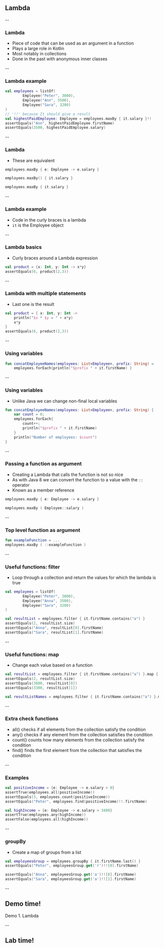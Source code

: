 ## Lambda


--
### Lambda
* Piece of code that can be used as an argument in a function
* Plays a large role in Kotlin
* Most notably in collections
* Done in the past with anonymous inner classes

--
### Lambda example
```Kotlin
val employees = listOf(
		Employee("Peter", 3000),
		Employee("Ann", 3500),
		Employee("Sara", 3200)
)
// '!!' because It should give a result
val highestPaidEmployee: Employee = employees.maxBy { it.salary }!!
assertEquals("Ann", highestPaidEmployee.firstName)
assertEquals(3500, highestPaidEmployee.salary)
```

--
### Lambda
* These are equivalent
```Kotlin
employees.maxBy { e: Employee -> e.salary }
```
```Kotlin
employees.maxBy() { it.salary }
```
```Kotlin
employees.maxBy { it.salary }
```

--
### Lambda example
* Code in the curly braces is a lambda
* ```it``` is the Employee object

--
### Lambda basics
* Curly braces around a Lambda expression

```Kotlin
val product = {x: Int, y: Int -> x*y}
assertEquals(6, product(2,3))
```

--
### Lambda with multiple statements
* Last one is the result
```Kotlin
val product = { x: Int, y: Int ->
	println("$x * $y = " + x*y)
	x*y
}
assertEquals(6, product(2,3))
```

--
### Using variables
```Kotlin
fun concatEmployeeNames(employees: List<Employee>, prefix: String) =
	employees.forEach{println("$prefix " + it.firstName) }
```

--
### Using variables
* Unlike Java we can change non-final local variables
```Kotlin
fun concatEmployeeNames(employees: List<Employee>, prefix: String) {
	var count = 0;
	employees.forEach{
		count++;
		println("$prefix " + it.firstName)
	}
	println("Number of employees: $count")
}
```

--
### Passing a function as argument
* Creating a Lambda that calls the function is not so nice
* As with Java 8 we can convert the function to a value with the ```::``` operator
* Known as a member reference
```Kotlin
employees.maxBy { e: Employee -> e.salary }
```
```Kotlin
employees.maxBy ( Employee::salary )
```

--
### Top level function as argument
```Kotlin
fun exampleFunction = ...
employees.maxBy ( ::exampleFunction )
```

--
### Useful functions: filter
* Loop through a collection and return the values for which the lambda is true
```Kotlin
val employees = listOf(
		Employee("Peter", 3000),
		Employee("Anna", 3500),
		Employee("Sara", 3200)
)
```
```Kotlin
val resultList = employees.filter { it.firstName.contains("a") }
assertEquals(2, resultList.size)
assertEquals("Anna", resultList[0].firstName)
assertEquals("Sara", resultList[1].firstName)
```

--
### Useful functions: map
* Change each value based on a function
```Kotlin
val resultList = employees.filter { it.firstName.contains("a") }.map { it.salary + 100 }
assertEquals(2, resultList.size)
assertEquals(3600, resultList[0])
assertEquals(3300, resultList[1])
```
```Kotlin
val resultListNames = employees.filter { it.firstName.contains("a") }.map(Employee::firstName)
```

--
### Extra check functions
* all() checks if all elements from the collection satisfy the condition
* any() checks if any element from the collection satisfies the condition
* count() counts how many elements from the collection satisfy the condition
* find() finds the first element from the collection that satisfies the condition

--
### Examples
```Kotlin
val positiveIncome = {e: Employee -> e.salary > 0}
assertTrue(employees.all(positiveIncome))
assertEquals(3, employees.count(positiveIncome))
assertEquals("Peter", employees.find(positiveIncome)!!.firstName)

val highIncome = {e: Employee -> e.salary > 3400}
assertTrue(employees.any(highIncome))
assertFalse(employees.all(highIncome))
```

--
### groupBy
* Create a map of groups from a list
```Kotlin
val employeesGroup = employees.groupBy { it.firstName.last() }
assertEquals("Peter", employeesGroup.get('r')!![0].firstName)

assertEquals("Anna", employeesGroup.get('a')!![0].firstName)
assertEquals("Sara", employeesGroup.get('a')!![1].firstName)
```



--
<!-- .slide: data-background="url('images/demo.jpg')" --> 
<!-- .slide: class="lab" -->
## Demo time!
Demo 1. Lambda

--
<!-- .slide: data-background="url('images/lab2.jpg')" --> 
<!-- .slide: class="lab" -->
## Lab time!



